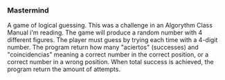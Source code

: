 ### Mastermind

A game of logical guessing. This was a challenge in an Algorythm Class Manual i'm reading.
The game will produce a random number with 4 different figures. The player must guess by trying
each time with a 4-digit number. The program return how many "aciertos" (successes) and "coincidencias"
meaning a correct number in the correct position, or a correct number in a wrong position.
When total success is achieved, the program return the amount of attempts.
